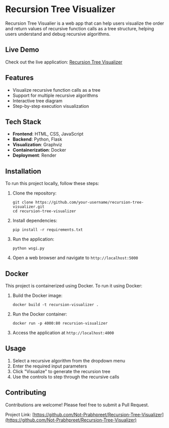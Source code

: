 # Recursion Tree Visualizer

Recursion Tree Visualier is a web app that can help users visualize the order and return values of recursive function calls as a tree structure, helping users understand and debug recursive algorithms.

## Live Demo

Check out the live application: [Recursion Tree Visualizer](https://recursion-tree-visualizer.onrender.com/)

## Features

- Visualize recursive function calls as a tree
- Support for multiple recursive algorithms
- Interactive tree diagram
- Step-by-step execution visualization

## Tech Stack

- **Frontend**: HTML, CSS, JavaScript
- **Backend**: Python, Flask
- **Visualization**: Graphviz
- **Containerization**: Docker
- **Deployment**: Render

## Installation

To run this project locally, follow these steps:

1. Clone the repository:
   ```
   git clone https://github.com/your-username/recursion-tree-visualizer.git
   cd recursion-tree-visualizer
   ```

2. Install dependencies:
   ```
   pip install -r requirements.txt
   ```

3. Run the application:
   ```
   python wsgi.py
   ```

4. Open a web browser and navigate to `http://localhost:5000`

## Docker

This project is containerized using Docker. To run it using Docker:

1. Build the Docker image:
   ```
   docker build -t recursion-visualizer .
   ```

2. Run the Docker container:
   ```
   docker run -p 4000:80 recursion-visualizer
   ```

3. Access the application at `http://localhost:4000`

## Usage

1. Select a recursive algorithm from the dropdown menu
2. Enter the required input parameters
3. Click "Visualize" to generate the recursion tree
4. Use the controls to step through the recursive calls

## Contributing

Contributions are welcome! Please feel free to submit a Pull Request.


Project Link: [https://github.com/Not-Prabhpreet/Recursion-Tree-Visualizer](https://github.com/Not-Prabhpreet/Recursion-Tree-Visualizer)
